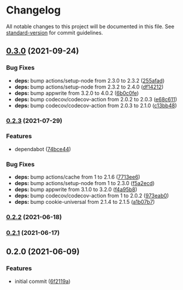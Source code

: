# Changelog

All notable changes to this project will be documented in this file. See [standard-version](https://github.com/conventional-changelog/standard-version) for commit guidelines.

## [0.3.0](https://github.com/Hrdtr/nuxt-appwrite/compare/v0.2.3...v0.3.0) (2021-09-24)


### Bug Fixes

* **deps:** bump actions/setup-node from 2.3.0 to 2.3.2 ([255afad](https://github.com/Hrdtr/nuxt-appwrite/commit/255afad7cad71c29c015bebb871baa2b3cd70ce8))
* **deps:** bump actions/setup-node from 2.3.2 to 2.4.0 ([df14212](https://github.com/Hrdtr/nuxt-appwrite/commit/df142123d9d2350a4c9fc30a73768b26bfcd8fe3))
* **deps:** bump appwrite from 3.2.0 to 4.0.2 ([6b0c0fe](https://github.com/Hrdtr/nuxt-appwrite/commit/6b0c0fe445c298a4d438d4222749de45ea5cd2f3))
* **deps:** bump codecov/codecov-action from 2.0.2 to 2.0.3 ([e68c611](https://github.com/Hrdtr/nuxt-appwrite/commit/e68c611ed0e65aaf8fa39c10d939b9f23f1548c3))
* **deps:** bump codecov/codecov-action from 2.0.3 to 2.1.0 ([c13bb48](https://github.com/Hrdtr/nuxt-appwrite/commit/c13bb482ea781bb35410f8f6a37fceb1310972d0))

### [0.2.3](https://github.com/Hrdtr/nuxt-appwrite/compare/v0.2.2...v0.2.3) (2021-07-29)


### Features

* dependabot ([74bce44](https://github.com/Hrdtr/nuxt-appwrite/commit/74bce44dd777a2449bd10b8a0983cc30e5a2ca28))


### Bug Fixes

* **deps:** bump actions/cache from 1 to 2.1.6 ([7713ee6](https://github.com/Hrdtr/nuxt-appwrite/commit/7713ee6d050c74ef208cba0bf59ad9153d95de8f))
* **deps:** bump actions/setup-node from 1 to 2.3.0 ([f5a2ecd](https://github.com/Hrdtr/nuxt-appwrite/commit/f5a2ecd34aebc189fdf09bac30157f320bf1b004))
* **deps:** bump appwrite from 3.1.0 to 3.2.0 ([f4a95b8](https://github.com/Hrdtr/nuxt-appwrite/commit/f4a95b8f405669257add1e66db81e2ca099a46a4))
* **deps:** bump codecov/codecov-action from 1 to 2.0.2 ([973eab0](https://github.com/Hrdtr/nuxt-appwrite/commit/973eab0bfbac78c594930b51698de9b760d765ac))
* **deps:** bump cookie-universal from 2.1.4 to 2.1.5 ([a1b07b7](https://github.com/Hrdtr/nuxt-appwrite/commit/a1b07b7b07739dfebd2d8fc68ef37876ea0b022c))

### [0.2.2](https://github.com/Hrdtr/nuxt-appwrite/compare/v0.2.1...v0.2.2) (2021-06-18)

### [0.2.1](https://github.com/Hrdtr/nuxt-appwrite/compare/v0.2.0...v0.2.1) (2021-06-17)

## 0.2.0 (2021-06-09)


### Features

* initial commit ([6f2119a](https://github.com/Hrdtr/nuxt-appwrite/commit/6f2119af84fa000830d3cdf981fb82a094fe073d))
